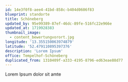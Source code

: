 ```yaml
---
id: 14e3f0f8-aee4-41bd-858c-b404d0606f83
blueprint: standorte
title: Schöneberg
updated_by: 95e99389-87ef-46dc-89fe-516fc22e966e
updated_at: 1719928383
thumbnail_image:
  - content_bewertungvorort.jpg
longitude: '13.355150063974879'
latitude: '52.479110895397376'
description: 'Lorem Ipsum'
office: Tempelhof-Schöneberg
duplicated_from: 1310409f-a333-4195-8796-ed63eae88d77
---
```

Lorem Ipsum dolor sit amte